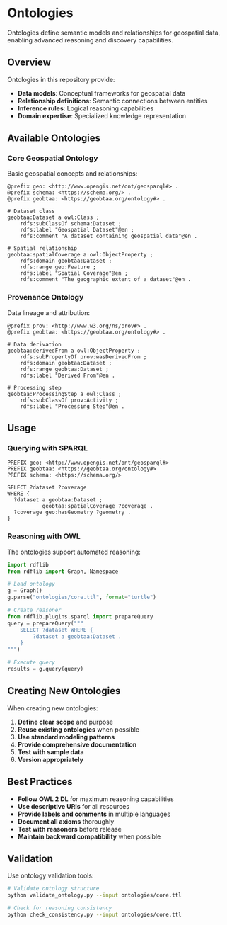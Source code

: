 # Ontologies

Ontologies define semantic models and relationships for geospatial data, enabling advanced reasoning and discovery capabilities.

## Overview

Ontologies in this repository provide:

- **Data models**: Conceptual frameworks for geospatial data
- **Relationship definitions**: Semantic connections between entities
- **Inference rules**: Logical reasoning capabilities
- **Domain expertise**: Specialized knowledge representation

## Available Ontologies

### Core Geospatial Ontology

Basic geospatial concepts and relationships:

```turtle
@prefix geo: <http://www.opengis.net/ont/geosparql#> .
@prefix schema: <https://schema.org/> .
@prefix geobtaa: <https://geobtaa.org/ontology#> .

# Dataset class
geobtaa:Dataset a owl:Class ;
    rdfs:subClassOf schema:Dataset ;
    rdfs:label "Geospatial Dataset"@en ;
    rdfs:comment "A dataset containing geospatial data"@en .

# Spatial relationship
geobtaa:spatialCoverage a owl:ObjectProperty ;
    rdfs:domain geobtaa:Dataset ;
    rdfs:range geo:Feature ;
    rdfs:label "Spatial Coverage"@en ;
    rdfs:comment "The geographic extent of a dataset"@en .
```

### Provenance Ontology

Data lineage and attribution:

```turtle
@prefix prov: <http://www.w3.org/ns/prov#> .
@prefix geobtaa: <https://geobtaa.org/ontology#> .

# Data derivation
geobtaa:derivedFrom a owl:ObjectProperty ;
    rdfs:subPropertyOf prov:wasDerivedFrom ;
    rdfs:domain geobtaa:Dataset ;
    rdfs:range geobtaa:Dataset ;
    rdfs:label "Derived From"@en .

# Processing step
geobtaa:ProcessingStep a owl:Class ;
    rdfs:subClassOf prov:Activity ;
    rdfs:label "Processing Step"@en .
```

## Usage

### Querying with SPARQL

```sparql
PREFIX geo: <http://www.opengis.net/ont/geosparql#>
PREFIX geobtaa: <https://geobtaa.org/ontology#>
PREFIX schema: <https://schema.org/>

SELECT ?dataset ?coverage
WHERE {
  ?dataset a geobtaa:Dataset ;
           geobtaa:spatialCoverage ?coverage .
  ?coverage geo:hasGeometry ?geometry .
}
```

### Reasoning with OWL

The ontologies support automated reasoning:

```python
import rdflib
from rdflib import Graph, Namespace

# Load ontology
g = Graph()
g.parse("ontologies/core.ttl", format="turtle")

# Create reasoner
from rdflib.plugins.sparql import prepareQuery
query = prepareQuery("""
    SELECT ?dataset WHERE {
        ?dataset a geobtaa:Dataset .
    }
""")

# Execute query
results = g.query(query)
```

## Creating New Ontologies

When creating new ontologies:

1. **Define clear scope** and purpose
2. **Reuse existing ontologies** when possible
3. **Use standard modeling patterns**
4. **Provide comprehensive documentation**
5. **Test with sample data**
6. **Version appropriately**

## Best Practices

- **Follow OWL 2 DL** for maximum reasoning capabilities
- **Use descriptive URIs** for all resources
- **Provide labels and comments** in multiple languages
- **Document all axioms** thoroughly
- **Test with reasoners** before release
- **Maintain backward compatibility** when possible

## Validation

Use ontology validation tools:

```bash
# Validate ontology structure
python validate_ontology.py --input ontologies/core.ttl

# Check for reasoning consistency
python check_consistency.py --input ontologies/core.ttl
``` 